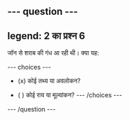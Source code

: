 --- question ---
---
legend: 2 का प्रश्न 6
---

जॉन से शराब की गंध आ रही थी। क्या यह:

--- choices ---
- (x) कोई तथ्य या अवलोकन?

- ( ) कोई राय या मूल्यांकन? --- /choices ---

--- /question ---
